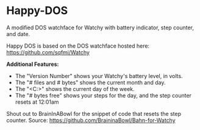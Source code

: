 # Happy-DOS
A modified DOS watchface for Watchy with battery indicator, step counter, and date.

Happy DOS is based on the DOS watchface hosted here: https://github.com/sqfmi/Watchy

**Additional Features:**
- The "Version Number" shows your Watchy's battery level, in volts.
- The "# files and # bytes" shows the current month and day.
- The "<C:\>" shows the current day of the week.
- The "# bytes free" shows your steps for the day, and the step counter resets at 12:01am

Shout out to BrainInABowl for the snippet of code that resets the step counter. Source: https://github.com/BraininaBowl/Bahn-for-Watchy

